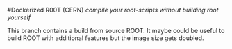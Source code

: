 #Dockerized R00T (CERN)
_compile your root-scripts without building root yourself_

This branch contains a build from source ROOT. It maybe could be useful to build ROOT with additional features but the image size gets doubled.
